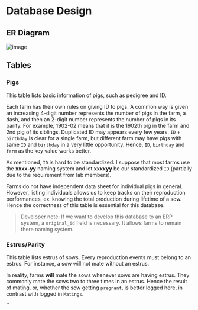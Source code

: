 # Database Design
## ER Diagram
![image]()

## Tables
### Pigs
This table lists basic information of pigs, such as pedigree and ID.

Each farm has their own rules on giving ID to pigs. A common way is given an increasing 4-digit number represents the number of pigs in the farm, a dash, and then an 2-digit number represents the number of pigs in its parity. For example, 1902-02 means that it is the 1902th pig in the farm and 2nd pig of its siblings. Duplicated ID may appears every few years. `ID` + `birthday` is clear for a single farm, but different farm may have pigs with same `ID` and `birthday` in a very little opportunity. Hence, `ID`, `birthday` and `farm` as the key value works better.

As mentioned, `ID` is hard to be standardized. I suppose that most farms use the __xxxx-yy__ naming system and let __xxxxyy__ be our standardized `ID` (partially due to the requirement from lab members).

Farms do not have independent data sheet for individual pigs in general. However, listing individuals allows us to keep tracks on their reproduction performances, ex. knowing the total production during lifetime of a sow. Hence the correctness of this table is essential for this database. 

> Developer note: If we want to develop this database to an ERP system, a `original_id` field is necessary. It allows farms to remain there naming system.

### Estrus/Parity
This table lists estrus of sows. Every reproduction events must belong to an estrus. For instance, a sow will not mate without an estrus.

In reality, farms __will__ mate the sows whenever sows are having estrus. They commonly mate the sows two to three times in an estrus. Hence the result of mating, or, whether the sow getting `pregnant`, is better logged here, in contrast with logged in `Matings`.

``
